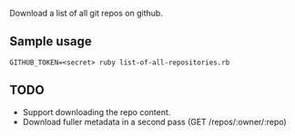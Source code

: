 Download a list of all git repos on github.

Sample usage
---

    GITHUB_TOKEN=<secret> ruby list-of-all-repositories.rb

TODO
---
- Support downloading the repo content.
- Download fuller metadata in a second pass (GET /repos/:owner/:repo)
